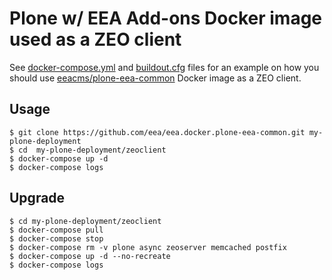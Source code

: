 # Plone w/ EEA Add-ons Docker image used as a ZEO client

See
[docker-compose.yml](https://github.com/eea/eea.docker.plone-eea-common/blob/master/zeoclient/docker-compose.yml)
and
[buildout.cfg](https://github.com/eea/eea.docker.plone-eea-common/blob/master/zeoclient/buildout.cfg)
files for an example on how you should use
[eeacms/plone-eea-common](https://hub.docker.com/r/eeacms/plone-eea-common/)
Docker image as a ZEO client.

## Usage

    $ git clone https://github.com/eea/eea.docker.plone-eea-common.git my-plone-deployment
    $ cd  my-plone-deployment/zeoclient
    $ docker-compose up -d
    $ docker-compose logs

## Upgrade

    $ cd my-plone-deployment/zeoclient
    $ docker-compose pull
    $ docker-compose stop
    $ docker-compose rm -v plone async zeoserver memcached postfix
    $ docker-compose up -d --no-recreate
    $ docker-compose logs
